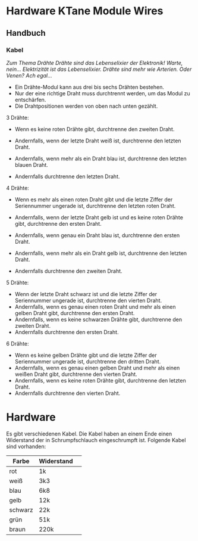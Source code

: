 # Hardware KTane Module Wires



## Handbuch

### Kabel

*Zum Thema Drähte*
*Drähte sind das Lebenselixier der Elektronik! Warte, nein... Elektrizität ist das*
*Lebenselixier. Drähte sind mehr wie Arterien. Oder Venen? Ach egal...*

- Ein Drähte-Modul kann aus drei bis sechs Drähten
  bestehen.
- Nur der eine richtige Draht muss durchtrennt werden,
  um das Modul zu entschärfen.
- Die Drahtpositionen werden von oben nach unten gezählt.

3 Drähte:  

- Wenn es keine roten Drähte gibt, durchtrenne den zweiten Draht.

- 
  Andernfalls, wenn der letzte Draht weiß ist, durchtrenne den letzten Draht. 

- Andernfalls, wenn mehr als ein Draht blau ist, durchtrenne den letzten blauen
  Draht. 

- Andernfalls durchtrenne den letzten Draht.

4 Drähte:  

- Wenn es mehr als einen roten Draht gibt und die letzte Ziffer der Seriennummer ungerade ist, durchtrenne den letzten roten Draht.

- Andernfalls, wenn der letzte Draht gelb ist und es keine roten Drähte gibt,
    durchtrenne den ersten Draht.

- Andernfalls, wenn genau ein Draht blau ist, durchtrenne den ersten Draht.

- Andernfalls, wenn mehr als ein Draht gelb ist, durchtrenne den letzten Draht.

- Andernfalls durchtrenne den zweiten Draht.

5 Drähte:

- Wenn der letzte Draht schwarz ist und die letzte Ziffer der Seriennummer ungerade ist, durchtrenne den vierten Draht.
- Andernfalls, wenn es genau einen roten Draht und mehr als einen gelben Draht gibt, durchtrenne den ersten Draht.
- Andernfalls, wenn es keine schwarzen Drähte gibt, durchtrenne den zweiten Draht.
- Andernfalls durchtrenne den ersten Draht.

6 Drähte:  
- Wenn es keine gelben Drähte gibt und die letzte Ziffer der Seriennummer ungerade ist, durchtrenne den dritten Draht.
- Andernfalls, wenn es genau einen gelben Draht und mehr als einen weißen Draht gibt, durchtrenne den vierten Draht.
- Andernfalls, wenn es keine roten Drähte gibt, durchtrenne den letzten Draht.
- Andernfalls durchtrenne den vierten Draht.



# Hardware

Es gibt verschiedenen Kabel. Die Kabel haben an einem Ende einen Widerstand der in Schrumpfschlauch eingeschrumpft ist. 
Folgende Kabel sind vorhanden:

| Farbe   | Widerstand |      |
| ------- | ---------- | ---- |
| rot     | 1k         |      |
| weiß    | 3k3        |      |
| blau    | 6k8        |      |
| gelb    | 12k        |      |
| schwarz | 22k        |      |
| grün    | 51k        |      |
| braun   | 220k       |      |



  

